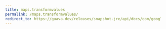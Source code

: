 ```yaml
---
title: maps.transformvalues
permalink: /maps.transformvalues/
redirect_to: https://guava.dev/releases/snapshot-jre/api/docs/com/google/common/collect/Maps.html#transformValues-java.util.Map-com.google.common.base.Function-
---
```

